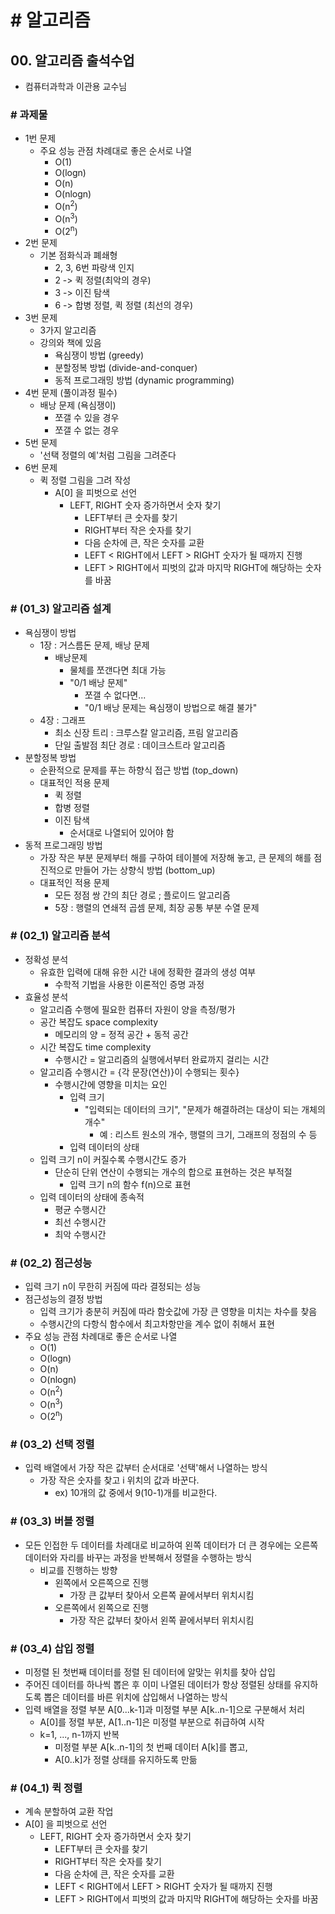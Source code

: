 # # 알고리즘

## 00. 알고리즘 출석수업

- 컴퓨터과학과 이관용 교수님

### # 과제물

- 1번 문제
    - 주요 성능 관점 차례대로 좋은 순서로 나열
        - O(1)
        - O(logn)
        - O(n)
        - O(nlogn)
        - O(n<sup>2</sup>)
        - O(n<sup>3</sup>)
        - O(2<sup>n</sup>)
- 2번 문제
    - 기본 점화식과 폐쇄형
        - 2, 3, 6번 파랑색 인지
        - 2 -> 퀵 정렬(최악의 경우)
        - 3 -> 이진 탐색
        - 6 -> 합병 정렬, 퀵 정렬 (최선의 경우)
- 3번 문제
    - 3가지 알고리즘
    - 강의와 책에 있음
        - 욕심쟁이 방법 (greedy)
        - 분할정복 방법 (divide-and-conquer)
        - 동적 프로그래밍 방법 (dynamic programming)
- 4번 문제 (풀이과정 필수)
    - 배낭 문제 (욕심쟁이)
        - 쪼갤 수 있을 경우
        - 쪼갤 수 없는 경우
- 5번 문제
    - '선택 정렬의 예'처럼 그림을 그려준다
- 6번 문제
    - 퀵 정렬 그림을 그려 작성
        - A[0] 을 피벗으로 선언
            - LEFT, RIGHT 숫자 증가하면서 숫자 찾기
                - LEFT부터 큰 숫자를 찾기
                - RIGHT부터 작은 숫자를 찾기
                - 다음 순차에 큰, 작은 숫자를 교환
                - LEFT < RIGHT에서 LEFT > RIGHT 숫자가 될 때까지 진행
                - LEFT > RIGHT에서 피벗의 값과 마지막 RIGHT에 해당하는 숫자를 바꿈

### # (01_3) 알고리즘 설계

- 욕심쟁이 방법
    - 1장 : 거스름돈 문제, 배낭 문제
        - 배낭문제
            - 물체를 쪼갠다면 최대 가능
            - "0/1 배낭 문제"
                - 쪼갤 수 없다면...
                - "0/1 배낭 문제는 욕심쟁이 방법으로 해결 불가"
    - 4장 : 그래프
        - 최소 신장 트리 : 크루스칼 알고리즘, 프림 알고리즘
        - 단일 출발점 최단 경로 : 데이크스트라 알고리즘
- 분할정복 방법
    - 순환적으로 문제를 푸는 하향식 접근 방법 (top_down)
    - 대표적인 적용 문제
        - 퀵 정렬
        - 합병 정렬
        - 이진 탐색
            - 순서대로 나열되어 있어야 함
- 동적 프로그래밍 방법
    - 가장 작은 부분 문제부터 해를 구하여 테이블에 저장해 놓고, 큰 문제의 해를 점진적으로 만들어 가는 상향식 방법 (bottom_up)
    - 대표적인 적용 문제
        - 모든 정점 쌍 간의 최단 경로 ; 플로이드 알고리즘
        - 5장 : 행렬의 연쇄적 곱셈 문제, 최장 공통 부분 수열 문제

### # (02_1) 알고리즘 분석

- 정확성 분석
    - 유효한 입력에 대해 유한 시간 내에 정확한 결과의 생성 여부
        - 수학적 기법을 사용한 이론적인 증명 과정
- 효율성 분석
    - 알고리즘 수행에 필요한 컴퓨터 자원이 양을 측정/평가
    - 공간 복잡도 space complexity
        - 메모리의 양 = 정적 공간 + 동적 공간
    - 시간 복잡도 time complexity
        - 수행시간 = 알고리즘의 실행에서부터 완료까지 걸리는 시간
    - 알고리즘 수행시간 = {각 문장(연산)}이 수행되는 횟수}
        - 수행시간에 영향을 미치는 요인
            - 입력 크기
                - "입력되는 데이터의 크기", "문제가 해결하려는 대상이 되는 개체의 개수"
                    - 예 : 리스트 원소의 개수, 행렬의 크기, 그래프의 정점의 수 등
            - 입력 데이터의 상태
    - 입력 크기 n이 커질수록 수행시간도 증가
        - 단순히 단위 연산이 수행되는 개수의 합으로 표현하는 것은 부적절
            - 입력 크기 n의 함수 f(n)으로 표현
    - 입력 데이터의 상태에 종속적
        - 평균 수행시간
        - 최선 수행시간
        - 최악 수행시간

### # (02_2) 점근성능

- 입력 크기 n이 무한히 커짐에 따라 결정되는 성능
- 점근성능의 결정 방법
    - 입력 크기가 충분히 커짐에 따라 함숫값에 가장 큰 영향을 미치는 차수를 찾음
    - 수행시간의 다항식 함수에서 최고차항만을 계수 없이 취해서 표현
- 주요 성능 관점 차례대로 좋은 순서로 나열
    - O(1)
    - O(logn)
    - O(n)
    - O(nlogn)
    - O(n<sup>2</sup>)
    - O(n<sup>3</sup>)
    - O(2<sup>n</sup>)

### # (03_2) 선택 정렬

- 입력 배열에서 가장 작은 값부터 순서대로 '선택'해서 나열하는 방식
    - 가장 작은 숫자를 찾고 i 위치의 값과 바꾼다.
        - ex) 10개의 값 중에서 9(10-1)개를 비교한다.

### # (03_3) 버블 정렬

- 모든 인접한 두 데이터를 차례대로 비교하여 왼쪽 데이터가 더 큰 경우에는 오른쪽 데이터와 자리를 바꾸는 과정을 반복해서 정렬을 수행하는 방식
    - 비교를 진행하는 방향
        - 왼쪽에서 오른쪽으로 진행
            - 가장 큰 값부터 찾아서 오른쪽 끝에서부터 위치시킴
        - 오른쪽에서 왼쪽으로 진행
            - 가장 작은 값부터 찾아서 왼쪽 끝에서부터 위치시킴

### # (03_4) 삽입 정렬

- 미정렬 된 첫번째 데이터를 정렬 된 데이터에 알맞는 위치를 찾아 삽입
- 주어진 데이터를 하나씩 뽑은 후 이미 나열된 데이터가 항상 정렬된 상태를 유지하도록 뽑은 데이터를 바른 위치에 삽입해서 나열하는 방식
- 입력 배열을 정렬 부분 A[0...k-1]과 미정렬 부분 A[k..n-1]으로 구분해서 처리
    - A[0]를 정렬 부분, A[1..n-1]은 미정렬 부분으로 취급하여 시작
    - k=1, ..., n-1까지 반복
        - 미정렬 부분 A[k..n-1]의 첫 번째 데이터 A[k]를 뽑고,
        - A[0..k]가 정렬 상태를 유지하도록 만듦

### # (04_1) 퀵 정렬

- 계속 분할하여 교환 작업
- A[0] 을 피벗으로 선언
    - LEFT, RIGHT 숫자 증가하면서 숫자 찾기
        - LEFT부터 큰 숫자를 찾기
        - RIGHT부터 작은 숫자를 찾기
        - 다음 순차에 큰, 작은 숫자를 교환
        - LEFT < RIGHT에서 LEFT > RIGHT 숫자가 될 때까지 진행
        - LEFT > RIGHT에서 피벗의 값과 마지막 RIGHT에 해당하는 숫자를 바꿈
